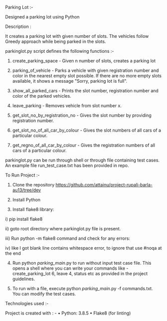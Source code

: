 Parking Lot :-

Designed a parking lot using Python

Description :

It creates a parking lot with given number of slots. The vehicles follow Greedy approach while being parked in the slots.

parkinglot.py script defines the following functions :-

1) create_parking_space - Given n number of slots, creates a parking lot

2) parking_of_vehicle - Parks a vehicle with given registration number and color in the nearest empty slot possible. If there are no more empty slots available, it shows a message "Sorry, parking lot is full".

3) show_all_parked_cars - Prints the slot number, registration number and color of the parked vehicles.

4) leave_parking - Removes vehicle from slot number x.

5) get_slot_no_by_registration_no - Gives the slot number by providing registration number.

6) get_slot_no_of_all_car_by_colour - Gives the slot numbers of all cars of a particular colour.

7) get_regno_of_all_car_by_colour - Gives the registration numbers of all cars of a particular colour.

parkinglot.py can be run through shell or through file containing test cases. An example file run_test_case.txt has been provided in repo.

To Run Project :-

1) Clone the repository https://github.com/attainu/project-rupali-barla-au13/tree/dev

2) Install Python

3) Install flake8 library:

i) pip install flake8

ii) goto root directory where parkinglot.py file is present.

iii) Run python -m flake8 command and check for any errors:

iv) like I got blank line contains whitespace error, to ignore that use #noqa at the end 

4) Run python _parking_main_.py to run without input test case file. This opens a shell where you can write your commands like - create_parking_lot 6, leave 4, status etc as provided in the project guidelines.

5) To run with a file, execute python _parking_main_.py -f commands.txt. You can modify the test cases.

Technologies used :-

Project is created with : -
• Python: 3.8.5
• Flake8 (for linting)
